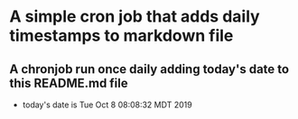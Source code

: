 A simple cron job that adds daily timestamps to markdown file
============================================================
## A chronjob run once daily adding today's date to this README.md file
* today's date is Tue Oct  8 08:08:32 MDT 2019
